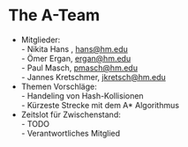 # The A-Team
* Mitglieder:<br> - Nikita Hans , hans@hm.edu
             <br> - Ömer Ergan, ergan@hm.edu
             <br> - Paul Masch, pmasch@hm.edu
             <br> - Jannes Kretschmer, jkretsch@hm.edu
* Themen Vorschläge: <br> - Handeling von Hash-Kollisionen
                     <br> - Kürzeste Strecke mit dem A* Algorithmus
* Zeitslot für Zwischenstand:<br> - TODO
                             <br> - Verantwortliches Mitglied
